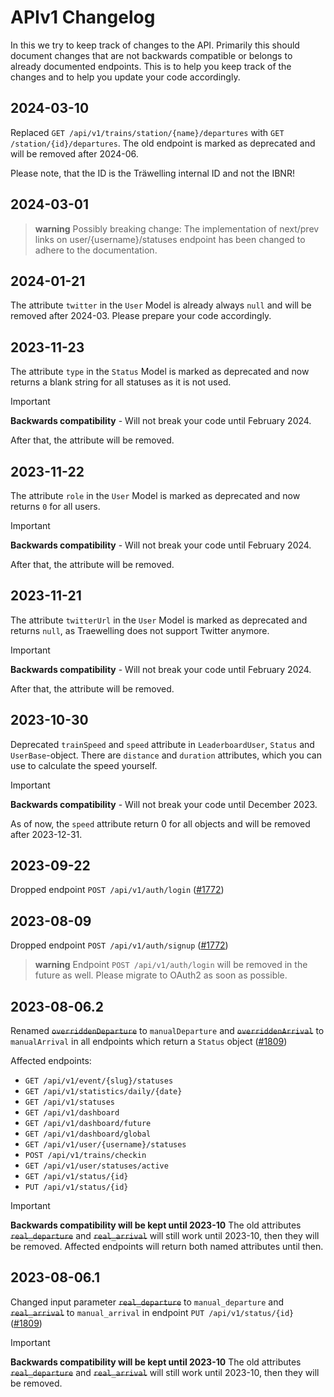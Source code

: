 # APIv1 Changelog

In this we try to keep track of changes to the API.
Primarily this should document changes that are not backwards compatible or belongs to already documented endpoints.
This is to help you keep track of the changes and to help you update your code accordingly.

## 2024-03-10

Replaced `GET /api/v1/trains/station/{name}/departures` with `GET /station/{id}/departures`.
The old endpoint is marked as deprecated and will be removed after 2024-06.

Please note, that the ID is the Träwelling internal ID and not the IBNR!

## 2024-03-01

> **warning**
> Possibly breaking change: The implementation of next/prev links on user/{username}/statuses endpoint has been changed
> to adhere to the documentation.

## 2024-01-21

The attribute `twitter` in the `User` Model is already always `null` and will be removed after 2024-03.
Please prepare your code accordingly.

## 2023-11-23

The attribute `type` in the `Status` Model is marked as deprecated and now returns a blank string for all statuses as it
is not used.

> [!IMPORTANT]
> **Backwards compatibility** - Will not break your code until February 2024.
>
> After that, the attribute will be removed.

## 2023-11-22

The attribute `role` in the `User` Model is marked as deprecated and now returns `0` for all users.

> [!IMPORTANT]
> **Backwards compatibility** - Will not break your code until February 2024.
>
> After that, the attribute will be removed.

## 2023-11-21

The attribute `twitterUrl` in the `User` Model is marked as deprecated and returns `null`, as Traewelling does not
support Twitter anymore.

> [!IMPORTANT]
> **Backwards compatibility** - Will not break your code until February 2024.
>
> After that, the attribute will be removed.

## 2023-10-30

Deprecated `trainSpeed` and `speed` attribute in `LeaderboardUser`, `Status` and `UserBase`-object.
There are `distance` and `duration` attributes, which you can use to calculate the speed yourself.

> [!IMPORTANT]
> **Backwards compatibility** - Will not break your code until December 2023.
>
> As of now, the `speed` attribute return 0 for all objects and will be removed after 2023-12-31.

## 2023-09-22

Dropped endpoint `POST /api/v1/auth/login` ([#1772](https://github.com/Traewelling/traewelling/issues/1772))

## 2023-08-09

Dropped endpoint `POST /api/v1/auth/signup` ([#1772](https://github.com/Traewelling/traewelling/issues/1772))

> **warning**
> Endpoint `POST /api/v1/auth/login` will be removed in the future as well.
> Please migrate to OAuth2 as soon as possible.

## 2023-08-06.2

Renamed ~~`overriddenDeparture`~~ to `manualDeparture` and ~~`overriddenArrival`~~ to `manualArrival` in all endpoints
which
return a `Status` object ([#1809](https://github.com/Traewelling/traewelling/pull/1809))

Affected endpoints:

- `GET /api/v1/event/{slug}/statuses`
- `GET /api/v1/statistics/daily/{date}`
- `GET /api/v1/statuses`
- `GET /api/v1/dashboard`
- `GET /api/v1/dashboard/future`
- `GET /api/v1/dashboard/global`
- `GET /api/v1/user/{username}/statuses`
- `POST /api/v1/trains/checkin`
- `GET /api/v1/user/statuses/active`
- `GET /api/v1/status/{id}`
- `PUT /api/v1/status/{id}`

> [!IMPORTANT]
> **Backwards compatibility will be kept until 2023-10**
> The old attributes ~~`real_departure`~~ and ~~`real_arrival`~~ will still work until 2023-10, then they will be
> removed.
> Affected endpoints will return both named attributes until then.

## 2023-08-06.1

Changed input parameter ~~`real_departure`~~ to `manual_departure` and ~~`real_arrival`~~ to `manual_arrival` in
endpoint `PUT /api/v1/status/{id}` ([#1809](https://github.com/Traewelling/traewelling/pull/1809))

> [!IMPORTANT]
> **Backwards compatibility will be kept until 2023-10**
> The old attributes ~~`real_departure`~~ and ~~`real_arrival`~~ will still work until 2023-10, then they will be
> removed.
